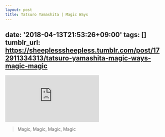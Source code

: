 ```yaml
---
layout: post
title: Tatsuro Yamashita | Magic Ways
---
```

date: '2018-04-13T21:53:26+09:00'
tags: []
tumblr_url: https://sheeplesssheepless.tumblr.com/post/172911334313/tatsuro-yamashita-magic-ways-magic-magic
---
<iframe id="youtube_iframe" src="https://www.youtube.com/embed/fekWiU3K_e0" frameborder="0" allow="accelerometer; autoplay; encrypted-media; gyroscope; picture-in-picture" allowfullscreen></iframe>  

> Magic, Magic, Magic, Magic

